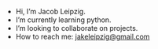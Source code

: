 - Hi, I’m Jacob Leipzig.
- I’m currently learning python.
- I’m looking to collaborate on projects.
- How to reach me: jakeleipzig@gmail.com


